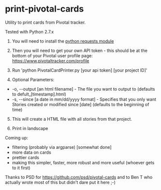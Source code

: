 print-pivotal-cards
===================

Utility to print cards from Pivotal tracker. 

Tested with Python 2.7.x


1. You will need to install the [python requests module](http://docs.python-requests.org/en/latest/)

2. Then you will need to get your own API token - this should be at the bottom of your Pivotal user profile page:
https://www.pivotaltracker.com/profile

3. Run 'python PivotalCardPrinter.py [your api token] [your project ID]' 

4. Optional Parameters:
- -o, --output [an html filename] - The file you want to output to (defaults to defult_[timestamp].html)
- -s, --since [a date in mm/dd/yyyy format] - Specifies that you only want Stories created or modified since [date] (defaults to the beginning of time)

5. This will create a HTML file with all stories from that project. 

6. Print in landscape

Coming up:
- filtering (probably via argparse) [somewhat done]
- more data on cards
- prettier cards
- making this simpler, faster, more robust and more useful (whoever gets to it first) 

Thanks to PSD for https://github.com/psd/pivotal-cards
and to Ben T who actually wrote most of this but didn't dare put it here ;-)

